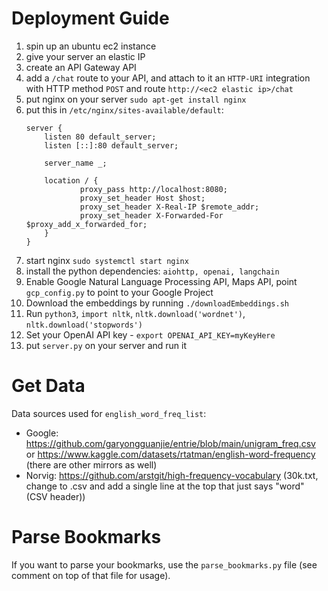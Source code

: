 # Deployment Guide
1. spin up an ubuntu ec2 instance
2. give your server an elastic IP
3. create an API Gateway API
4. add a `/chat` route to your API, and attach to it an `HTTP-URI` integration with HTTP method `POST` and route `http://<ec2 elastic ip>/chat`
5. put nginx on your server `sudo apt-get install nginx`
6. put this in `/etc/nginx/sites-available/default`:
    ```
    server {
        listen 80 default_server;
        listen [::]:80 default_server;

        server_name _;

        location / {
                proxy_pass http://localhost:8080;
                proxy_set_header Host $host;
                proxy_set_header X-Real-IP $remote_addr;
                proxy_set_header X-Forwarded-For $proxy_add_x_forwarded_for;
        }
    }
    ```
7. start nginx `sudo systemctl start nginx`
8. install the python dependencies: `aiohttp, openai, langchain`
9. Enable Google Natural Language Processing API, Maps API, point `gcp_config.py` to point to your Google Project
10. Download the embeddings by running `./downloadEmbeddings.sh`
11. Run `python3`, `import nltk`, `nltk.download('wordnet')`, `nltk.download('stopwords')`
12. Set your OpenAI API key - `export OPENAI_API_KEY=myKeyHere`
13. put `server.py` on your server and run it

# Get Data

Data sources used for `english_word_freq_list`:
- Google: https://github.com/garyongguanjie/entrie/blob/main/unigram_freq.csv or https://www.kaggle.com/datasets/rtatman/english-word-frequency (there are other mirrors as well)
- Norvig: https://github.com/arstgit/high-frequency-vocabulary (30k.txt, change to .csv and add a single line at the top that just says "word" (CSV header))

# Parse Bookmarks
If you want to parse your bookmarks, use the `parse_bookmarks.py` file (see comment on top of that file for usage).
